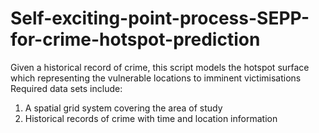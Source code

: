 # Self-exciting-point-process-SEPP-for-crime-hotspot-prediction
Given a historical record of crime, this script models the hotspot surface which representing the vulnerable locations to imminent victimisations 
Required data sets include:
1. A spatial grid system covering the area of study
2. Historical records of crime with time and location information
